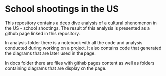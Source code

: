 # School shootings in the US

This repository contains a deep dive analysis of a cultural phenomenon in the US - school shootings.
The result of this analysis is presented as a github page linked in this repository.

In analysis folder there is a notebook with all the code and analysis conducted during working on a project. It also contains code that generated the diagrams that are later used in the page.

In docs folder there are files with github pages content as well as folders containing diagrams that are display on the page.
